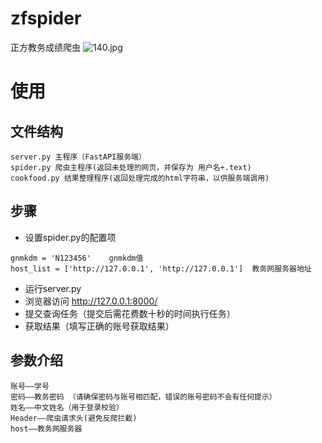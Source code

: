 # zfspider
正方教务成绩爬虫
![140.jpg](https://cdnjson.com/images/2023/07/18/140.jpg)
# 使用
## 文件结构
```
server.py 主程序（FastAPI服务端）
spider.py 爬虫主程序(返回未处理的网页，并保存为 用户名+.text)
cookfood.py 结果整理程序(返回处理完成的html字符串，以供服务端调用)
```
## 步骤
- 设置spider.py的配置项
```
gnmkdm = 'N123456'    gnmkdm值
host_list = ['http://127.0.0.1', 'http://127.0.0.1']  教务网服务器地址
```
- 运行server.py
- 浏览器访问 http://127.0.0.1:8000/
- 提交查询任务（提交后需花费数十秒的时间执行任务）
- 获取结果（填写正确的账号获取结果）
## 参数介绍
```
账号——学号
密码——教务密码 （请确保密码与账号相匹配，错误的账号密码不会有任何提示）
姓名——中文姓名（用于登录校验）
Header——爬虫请求头(避免反爬拦截)
host——教务网服务器
```
